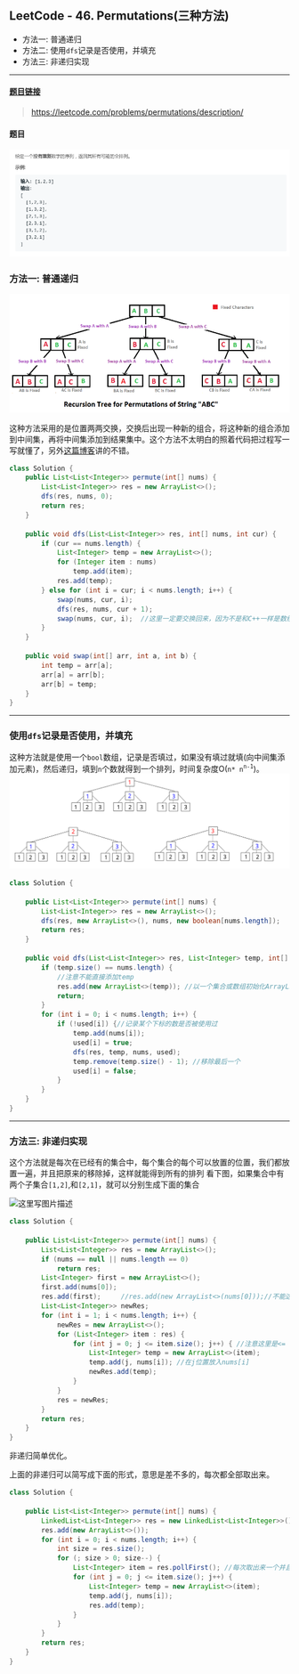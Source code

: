 ﻿## LeetCode - 46. Permutations(三种方法)
 - 方法一: 普通递归
 - 方法二: 使用`dfs`记录是否使用，并填充
 - 方法三: 非递归实现

***
#### [题目链接](https://leetcode.com/problems/permutations/description/)

> https://leetcode.com/problems/permutations/description/

#### 题目

![在这里插入图片描述](images/46_t.png)



### 方法一: 普通递归
![在这里插入图片描述](images/46_s.png)

这种方法采用的是位置两两交换，交换后出现一种新的组合，将这种新的组合添加到中间集，再将中间集添加到结果集中。这个方法不太明白的照着代码把过程写一写就懂了，另外[这篇博客](https://blog.csdn.net/summerxiachen/article/details/60579623)讲的不错。

```java
class Solution {
    public List<List<Integer>> permute(int[] nums) {
        List<List<Integer>> res = new ArrayList<>();
        dfs(res, nums, 0);
        return res;
    }

    public void dfs(List<List<Integer>> res, int[] nums, int cur) {
        if (cur == nums.length) {
            List<Integer> temp = new ArrayList<>();
            for (Integer item : nums)
                temp.add(item);
            res.add(temp);
        } else for (int i = cur; i < nums.length; i++) {
            swap(nums, cur, i);
            dfs(res, nums, cur + 1);
            swap(nums, cur, i);  //这里一定要交换回来，因为不是和C++一样是数组的拷贝，Java中是数组的引用，不能改变，不然得不到正确的结果
        }
    }

    public void swap(int[] arr, int a, int b) {
        int temp = arr[a];
        arr[a] = arr[b];
        arr[b] = temp;
    }
}
```
***
### 使用`dfs`记录是否使用，并填充
这种方法就是使用一个`bool`数组，记录是否填过，如果没有填过就填(向中间集添加元素)，然后递归，填到`n`个数就得到一个排列，时间复杂度O(`n* n`<sup>`n-1`</sup>)。
![这里写图片描述](images/46_s2.png)

```java
class Solution {
    
    public List<List<Integer>> permute(int[] nums) {
        List<List<Integer>> res = new ArrayList<>();
        dfs(res, new ArrayList<>(), nums, new boolean[nums.length]);
        return res;
    }

    public void dfs(List<List<Integer>> res, List<Integer> temp, int[] nums, boolean[] used) {
        if (temp.size() == nums.length) {
            //注意不能直接添加temp
            res.add(new ArrayList<>(temp)); //以一个集合或数组初始化ArrayList al = new ArrayList(a);//a为集合或数组
            return;
        }
        for (int i = 0; i < nums.length; i++) {
            if (!used[i]) {//记录某个下标的数是否被使用过
                temp.add(nums[i]);
                used[i] = true;
                dfs(res, temp, nums, used);
                temp.remove(temp.size() - 1); //移除最后一个
                used[i] = false;
            }
        }
    }
}
```
***
### 方法三: 非递归实现

这个方法就是每次在已经有的集合中，每个集合的每个可以放置的位置，我们都放置一遍，并且把原来的移除掉，这样就能得到所有的排列
看下图，如果集合中有两个子集合`[1,2]`,和`[2,1]`，就可以分别生成下面的集合


![这里写图片描述](https://img-blog.csdn.net/20180806123207168?watermark/2/text/aHR0cHM6Ly9ibG9nLmNzZG4ubmV0L3p4enh6eDAxMTk=/font/5a6L5L2T/fontsize/400/fill/I0JBQkFCMA==/dissolve/70)

```java
class Solution {

    public List<List<Integer>> permute(int[] nums) {
        List<List<Integer>> res = new ArrayList<>();
        if (nums == null || nums.length == 0)
            return res;
        List<Integer> first = new ArrayList<>();
        first.add(nums[0]);
        res.add(first);     //res.add(new ArrayList<>(nums[0]));//不能这样写
        List<List<Integer>> newRes;
        for (int i = 1; i < nums.length; i++) {
            newRes = new ArrayList<>();
            for (List<Integer> item : res) {
                for (int j = 0; j <= item.size(); j++) { //注意这里是<= 有这么多个位置可以插入
                    List<Integer> temp = new ArrayList<>(item);
                    temp.add(j, nums[i]); //在j位置放入nums[i]
                    newRes.add(temp);
                }
            }
            res = newRes;
        }
        return res;
    }
}
```
非递归简单优化。

上面的非递归可以简写成下面的形式，意思是差不多的，每次都全部取出来。

```java
class Solution {

    public List<List<Integer>> permute(int[] nums) {
        LinkedList<List<Integer>> res = new LinkedList<List<Integer>>();
        res.add(new ArrayList<>());
        for (int i = 0; i < nums.length; i++) {
            int size = res.size();
            for (; size > 0; size--) {
                List<Integer> item = res.pollFirst(); //每次取出来一个并且弹出
                for (int j = 0; j <= item.size(); j++) {
                    List<Integer> temp = new ArrayList<>(item);
                    temp.add(j, nums[i]);
                    res.add(temp);
                }
            }
        }
        return res;
    }
}
```
